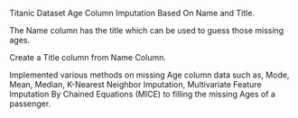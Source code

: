 Titanic Dataset Age Column Imputation Based On Name and Title.

The Name column has the title which can be used to guess those missing ages. 

Create a Title column from Name Column.

Implemented various methods on missing Age column data such as, Mode, Mean, Median, K-Nearest Neighbor Imputation, Multivariate Feature Imputation By Chained Equations (MICE) to filling the missing Ages of a passenger.
 
